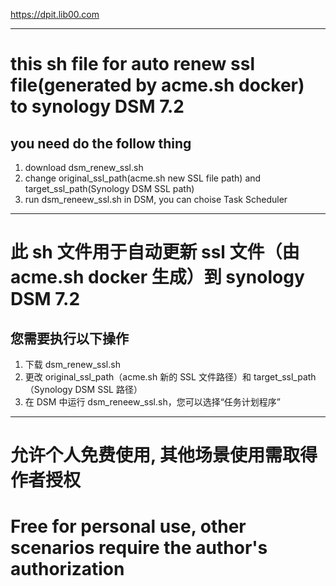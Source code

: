 https://dpit.lib00.com

---

# this sh file for auto renew ssl file(generated by acme.sh docker) to synology DSM 7.2
## you need do the follow thing
1. download dsm_renew_ssl.sh
2. change original_ssl_path(acme.sh new SSL file path) and target_ssl_path(Synology DSM SSL path)
3. run dsm_reneew_ssl.sh in DSM, you can choise Task Scheduler

---


# 此 sh 文件用于自动更新 ssl 文件（由 acme.sh docker 生成）到 synology DSM 7.2
## 您需要执行以下操作
1. 下载 dsm_renew_ssl.sh
2. 更改 original_ssl_path（acme.sh 新的 SSL 文件路径）和 target_ssl_path（Synology DSM SSL 路径）
3. 在 DSM 中运行 dsm_reneew_ssl.sh，您可以选择“任务计划程序”

---

# 允许个人免费使用, 其他场景使用需取得作者授权
# Free for personal use, other scenarios require the author's authorization